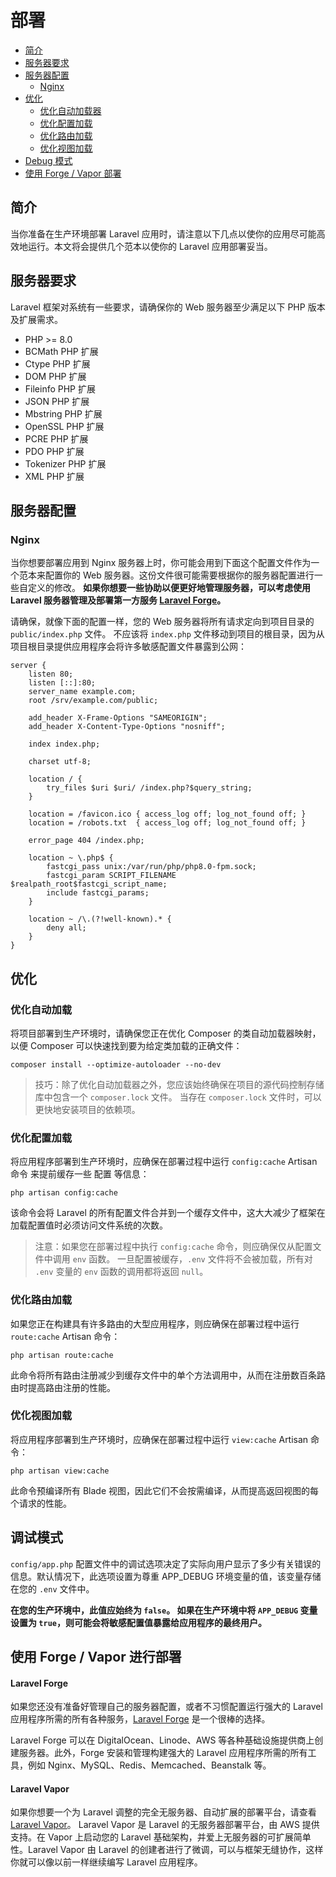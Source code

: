 # 部署

- [简介](#introduction)
- [服务器要求](#server-requirements)
- [服务器配置](#server-configuration)
    - [Nginx](#nginx)
- [优化](#optimization)
    - [优化自动加载器](#autoloader-optimization)
    - [优化配置加载](#optimizing-configuration-loading)
    - [优化路由加载](#optimizing-route-loading)
    - [优化视图加载](#optimizing-view-loading)
- [Debug 模式](#debug-mode)
- [使用 Forge / Vapor 部署](#deploying-with-forge-or-vapor)

<a name="introduction"></a>
## 简介

当你准备在生产环境部署 Laravel 应用时，请注意以下几点以使你的应用尽可能高效地运行。本文将会提供几个范本以使你的 Laravel 应用部署妥当。

<a name="server-requirements"></a>
## 服务器要求

Laravel 框架对系统有一些要求，请确保你的 Web 服务器至少满足以下 PHP 版本及扩展需求。

<div class="content-list" markdown="1">

- PHP >= 8.0
- BCMath PHP 扩展
- Ctype PHP 扩展
- DOM PHP 扩展
- Fileinfo PHP 扩展
- JSON PHP 扩展
- Mbstring PHP 扩展
- OpenSSL PHP 扩展
- PCRE PHP 扩展
- PDO PHP 扩展
- Tokenizer PHP 扩展
- XML PHP 扩展

</div>

<a name="server-configuration"></a>
## 服务器配置

<a name="nginx"></a>
### Nginx

当你想要部署应用到 Nginx 服务器上时，你可能会用到下面这个配置文件作为一个范本来配置你的 Web 服务器。这份文件很可能需要根据你的服务器配置进行一些自定义的修改。 **如果你想要一些协助以便更好地管理服务器，可以考虑使用 Laravel 服务器管理及部署第一方服务 [Laravel Forge](https://forge.laravel.com)。**



请确保，就像下面的配置一样，您的 Web 服务器将所有请求定向到项目目录的 `public/index.php` 文件。 不应该将 `index.php` 文件移动到项目的根目录，因为从项目根目录提供应用程序会将许多敏感配置文件暴露到公网：

```nginx
server {
    listen 80;
    listen [::]:80;
    server_name example.com;
    root /srv/example.com/public;

    add_header X-Frame-Options "SAMEORIGIN";
    add_header X-Content-Type-Options "nosniff";

    index index.php;

    charset utf-8;

    location / {
        try_files $uri $uri/ /index.php?$query_string;
    }

    location = /favicon.ico { access_log off; log_not_found off; }
    location = /robots.txt  { access_log off; log_not_found off; }

    error_page 404 /index.php;

    location ~ \.php$ {
        fastcgi_pass unix:/var/run/php/php8.0-fpm.sock;
        fastcgi_param SCRIPT_FILENAME $realpath_root$fastcgi_script_name;
        include fastcgi_params;
    }

    location ~ /\.(?!well-known).* {
        deny all;
    }
}
```

<a name="optimization"></a>
## 优化

<a name="autoloader-optimization"></a>
### 优化自动加载

将项目部署到生产环境时，请确保您正在优化 Composer 的类自动加载器映射，以便 Composer 可以快速找到要为给定类加载的正确文件：

```shell
composer install --optimize-autoloader --no-dev
```

> 技巧：除了优化自动加载器之外，您应该始终确保在项目的源代码控制存储库中包含一个 `composer.lock` 文件。 当存在 `composer.lock` 文件时，可以更快地安装项目的依赖项。

<a name="optimizing-configuration-loading"></a>
### 优化配置加载

将应用程序部署到生产环境时，应确保在部署过程中运行 `config:cache` Artisan 命令 来提前缓存一些 配置 等信息：

```shell
php artisan config:cache
```



该命令会将 Laravel 的所有配置文件合并到一个缓存文件中，这大大减少了框架在加载配置值时必须访问文件系统的次数。

> 注意：如果您在部署过程中执行 `config:cache` 命令，则应确保仅从配置文件中调用 `env` 函数。 一旦配置被缓存，`.env` 文件将不会被加载，所有对 `.env` 变量的 `env` 函数的调用都将返回 `null`。

<a name="optimizing-route-loading"></a>
### 优化路由加载

如果您正在构建具有许多路由的大型应用程序，则应确保在部署过程中运行 `route:cache` Artisan 命令：

```shell
php artisan route:cache
```

此命令将所有路由注册减少到缓存文件中的单个方法调用中，从而在注册数百条路由时提高路由注册的性能。

<a name="optimizing-view-loading"></a>
### 优化视图加载

将应用程序部署到生产环境时，应确保在部署过程中运行 `view:cache` Artisan 命令：

```shell
php artisan view:cache
```

此命令预编译所有 Blade 视图，因此它们不会按需编译，从而提高返回视图的每个请求的性能。

<a name="debug-mode"></a>
## 调试模式

`config/app.php` 配置文件中的调试选项决定了实际向用户显示了多少有关错误的信息。默认情况下，此选项设置为尊重 APP_DEBUG 环境变量的值，该变量存储在您的 `.env` 文件中。



**在您的生产环境中，此值应始终为 `false`。 如果在生产环境中将 `APP_DEBUG` 变量设置为 `true`，则可能会将敏感配置值暴露给应用程序的最终用户。**

<a name="deploying-with-forge-or-vapor"></a>
## 使用 Forge / Vapor 进行部署

<a name="laravel-forge"></a>
#### Laravel Forge

如果您还没有准备好管理自己的服务器配置，或者不习惯配置运行强大的 Laravel 应用程序所需的所有各种服务，[Laravel Forge](https://forge.laravel.com) 是一个很棒的选择。

Laravel Forge 可以在 DigitalOcean、Linode、AWS 等各种基础设施提供商上创建服务器。此外，Forge 安装和管理构建强大的 Laravel 应用程序所需的所有工具，例如 Nginx、MySQL、Redis、Memcached、Beanstalk 等。

<a name="laravel-vapor"></a>
#### Laravel Vapor

如果你想要一个为 Laravel 调整的完全无服务器、自动扩展的部署平台，请查看 [Laravel Vapor](https://vapor.laravel.com)。 Laravel Vapor 是 Laravel 的无服务器部署平台，由 AWS 提供支持。在 Vapor 上启动您的 Laravel 基础架构，并爱上无服务器的可扩展简单性。Laravel Vapor 由 Laravel 的创建者进行了微调，可以与框架无缝协作，这样你就可以像以前一样继续编写 Laravel 应用程序。

